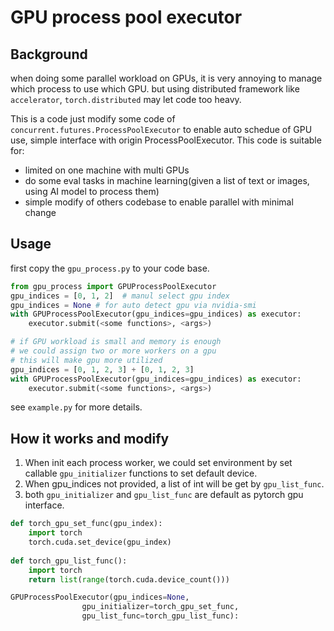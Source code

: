 # GPU process pool executor

## Background
when doing some parallel workload on GPUs, it is very annoying to manage which process to use which GPU.
but using distributed framework like `accelerator`, `torch.distributed` may let code too heavy.

This is a code just modify some code of `concurrent.futures.ProcessPoolExecutor` to enable auto schedue of GPU use, simple interface with origin ProcessPoolExecutor.
This code is suitable for:
- limited on one machine with multi GPUs
- do some eval tasks in machine learning(given a list of text or images, using AI model to process them)
- simple modify of others codebase to enable parallel with minimal change


## Usage
first copy the `gpu_process.py` to your code base.

```python
from gpu_process import GPUProcessPoolExecutor
gpu_indices = [0, 1, 2]  # manul select gpu index
gpu_indices = None # for auto detect gpu via nvidia-smi
with GPUProcessPoolExecutor(gpu_indices=gpu_indices) as executor:
    executor.submit(<some functions>, <args>)

# if GPU workload is small and memory is enough
# we could assign two or more workers on a gpu
# this will make gpu more utilized
gpu_indices = [0, 1, 2, 3] + [0, 1, 2, 3]  
with GPUProcessPoolExecutor(gpu_indices=gpu_indices) as executor:
    executor.submit(<some functions>, <args>)
```

see `example.py` for more details.

## How it works and modify
1. When init each process worker, we could set environment by set callable `gpu_initializer` functions to set default device.
2. When gpu_indices not provided, a list of int will be get by `gpu_list_func`.
3. both `gpu_initializer` and `gpu_list_func` are default as pytorch gpu interface.

```python
def torch_gpu_set_func(gpu_index):
    import torch
    torch.cuda.set_device(gpu_index)
    
def torch_gpu_list_func():
    import torch
    return list(range(torch.cuda.device_count()))

GPUProcessPoolExecutor(gpu_indices=None, 
                gpu_initializer=torch_gpu_set_func,
                gpu_list_func=torch_gpu_list_func):
```

